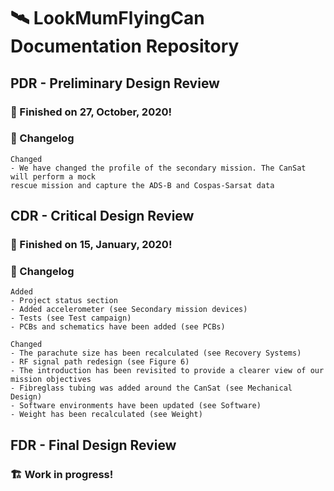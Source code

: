 # 🛰 LookMumFlyingCan Documentation Repository


## PDR - Preliminary Design Review
### 🚀 Finished on 27, October, 2020!
### 📑 Changelog
```
Changed
- We have changed the profile of the secondary mission. The CanSat will perform a mock
rescue mission and capture the ADS-B and Cospas-Sarsat data
```

## CDR - Critical Design Review
### 🚀 Finished on 15, January, 2020!
### 📑 Changelog
```
Added
- Project status section
- Added accelerometer (see Secondary mission devices)
- Tests (see Test campaign)
- PCBs and schematics have been added (see PCBs)

Changed
- The parachute size has been recalculated (see Recovery Systems)
- RF signal path redesign (see Figure 6)
- The introduction has been revisited to provide a clearer view of our mission objectives
- Fibreglass tubing was added around the CanSat (see Mechanical Design)
- Software environments have been updated (see Software)
- Weight has been recalculated (see Weight)
```
## FDR - Final Design Review
### 🏗 Work in progress!